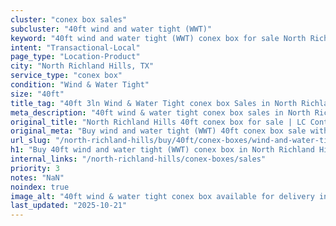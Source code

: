 ```yaml
---
cluster: "conex box sales"
subcluster: "40ft wind and water tight (WWT)"
keyword: "40ft wind and water tight (WWT) conex box for sale North Richland Hills, TX"
intent: "Transactional-Local"
page_type: "Location-Product"
city: "North Richland Hills, TX"
service_type: "conex box"
condition: "Wind & Water Tight"
size: "40ft"
title_tag: "40ft 3ln Wind & Water Tight conex box Sales in North Richland Hills | LC Container"
meta_description: "40ft wind & water tight conex box sales in North Richland Hills. Fast delivery, competitive pricing. Serving conex boxes area. Quote ID: MLG. Call (214) 524-4168 for your free quote today."
original_title: "North Richland Hills 40ft conex box for sale | LC Container"
original_meta: "Buy wind and water tight (WWT) 40ft conex box sale with local delivery in North Richland Hills, TX. LC Container — local Since 2003. Request a fast quote today."
url_slug: "/north-richland-hills/buy/40ft/conex-boxes/wind-and-water-tight-wwt"
h1: "Buy 40ft wind and water tight (WWT) conex box in North Richland Hills"
internal_links: "/north-richland-hills/conex-boxes/sales"
priority: 3
notes: "NaN"
noindex: true
image_alt: "40ft wind & water tight conex box available for delivery in North Richland Hills"
last_updated: "2025-10-21"
---
```


<!-- TODO: Add unique city/inventory copy, images, and internal links here. -->
